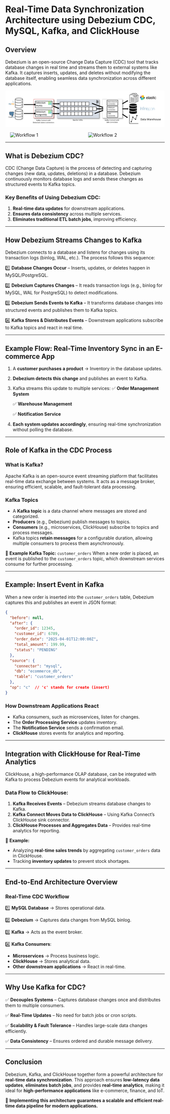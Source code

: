 # Real-Time Data Synchronization Architecture using Debezium CDC, MySQL, Kafka, and ClickHouse

## Overview
Debezium is an open-source Change Data Capture (CDC) tool that tracks database changes in real time and streams them to external systems like Kafka. It captures inserts, updates, and deletes without modifying the database itself, enabling seamless data synchronization across different applications.

![Debezium](./images/debezium-architecture.png)
<div style="display: flex; justify-content: center; gap: 20px;">
    <img src="https://github.com/Datavolt/debezium-cdc/blob/main/docs/images/Workflow%201.png" alt="Workflow 1" width="45%">
    <img src="https://github.com/Datavolt/debezium-cdc/blob/main/docs/images/Workflow%202.png" alt="Workflow 2" width="45%">
</div>

---
## What is Debezium CDC?
CDC (Change Data Capture) is the process of detecting and capturing changes (new data, updates, deletions) in a database. Debezium continuously monitors database logs and sends these changes as structured events to Kafka topics.

### **Key Benefits of Using Debezium CDC:**
1. **Real-time data updates** for downstream applications.
2. **Ensures data consistency** across multiple services.
3. **Eliminates traditional ETL batch jobs**, improving efficiency.

---
## **How Debezium Streams Changes to Kafka**
Debezium connects to a database and listens for changes using its transaction logs (binlog, WAL, etc.). The process follows this sequence:

1️⃣ **Database Changes Occur** – Inserts, updates, or deletes happen in MySQL/PostgreSQL.

2️⃣ **Debezium Captures Changes** – It reads transaction logs (e.g., binlog for MySQL, WAL for PostgreSQL) to detect modifications.

3️⃣ **Debezium Sends Events to Kafka** – It transforms database changes into structured events and publishes them to Kafka topics.

4️⃣ **Kafka Stores & Distributes Events** – Downstream applications subscribe to Kafka topics and react in real time.

---
## **Example Flow: Real-Time Inventory Sync in an E-commerce App**
1. A **customer purchases a product** → Inventory in the database updates.
2. **Debezium detects this change** and publishes an event to Kafka.
3. Kafka streams this update to multiple services:
   ✅ **Order Management System**
   
   ✅ **Warehouse Management**
   
   ✅ **Notification Service**
5. **Each system updates accordingly**, ensuring real-time synchronization without polling the database.

---
## **Role of Kafka in the CDC Process**
### **What is Kafka?**
Apache Kafka is an open-source event streaming platform that facilitates real-time data exchange between systems. It acts as a message broker, ensuring efficient, scalable, and fault-tolerant data processing.

### **Kafka Topics**
- A **Kafka topic** is a data channel where messages are stored and categorized.
- **Producers** (e.g., Debezium) publish messages to topics.
- **Consumers** (e.g., microservices, ClickHouse) subscribe to topics and process messages.
- Kafka topics **retain messages** for a configurable duration, allowing multiple consumers to process them asynchronously.

📌 **Example Kafka Topic:** `customer_orders`
When a new order is placed, an event is published to the `customer_orders` topic, which downstream services consume for further processing.

---
## **Example: Insert Event in Kafka**
When a new order is inserted into the `customer_orders` table, Debezium captures this and publishes an event in JSON format:

```json
{
  "before": null,
  "after": {
    "order_id": 12345,
    "customer_id": 6789,
    "order_date": "2025-04-01T12:00:00Z",
    "total_amount": 199.99,
    "status": "PENDING"
  },
  "source": {
    "connector": "mysql",
    "db": "ecommerce_db",
    "table": "customer_orders"
  },
  "op": "c"  // 'c' stands for create (insert)
}
```

### **How Downstream Applications React**
- Kafka consumers, such as microservices, listen for changes.
- The **Order Processing Service** updates inventory.
- The **Notification Service** sends a confirmation email.
- **ClickHouse** stores events for analytics and reporting.

---
## **Integration with ClickHouse for Real-Time Analytics**
ClickHouse, a high-performance OLAP database, can be integrated with Kafka to process Debezium events for analytical workloads.

### **Data Flow to ClickHouse:**
1. **Kafka Receives Events** – Debezium streams database changes to Kafka.
2. **Kafka Connect Moves Data to ClickHouse** – Using Kafka Connect’s ClickHouse sink connector.
3. **ClickHouse Processes and Aggregates Data** – Provides real-time analytics for reporting.

📌 **Example:**
- Analyzing **real-time sales trends** by aggregating `customer_orders` data in ClickHouse.
- Tracking **inventory updates** to prevent stock shortages.

---
## **End-to-End Architecture Overview**
### **Real-Time CDC Workflow**
1️⃣ **MySQL Database** → Stores operational data.

2️⃣ **Debezium** → Captures data changes from MySQL binlog.

3️⃣ **Kafka** → Acts as the event broker.

4️⃣ **Kafka Consumers**:
   - **Microservices** → Process business logic.
   - **ClickHouse** → Stores analytical data.
   - **Other downstream applications** → React in real-time.

---
## **Why Use Kafka for CDC?**
✅ **Decouples Systems** – Captures database changes once and distributes them to multiple consumers.

✅ **Real-Time Updates** – No need for batch jobs or cron scripts.

✅ **Scalability & Fault Tolerance** – Handles large-scale data changes efficiently.

✅ **Data Consistency** – Ensures ordered and durable message delivery.

---
## **Conclusion**
Debezium, Kafka, and ClickHouse together form a powerful architecture for **real-time data synchronization**. This approach ensures **low-latency data updates**, **eliminates batch jobs**, and provides **real-time analytics**, making it ideal for **high-performance applications** like e-commerce, finance, and IoT.

🚀 **Implementing this architecture guarantees a scalable and efficient real-time data pipeline for modern applications.**

